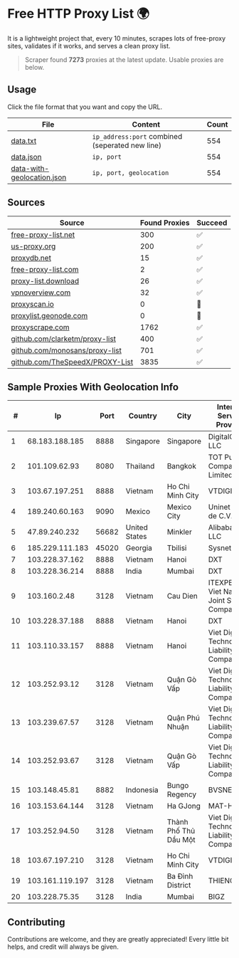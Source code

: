 
# Free HTTP Proxy List 🌍

It is a lightweight project that, every 10 minutes, scrapes lots of free-proxy sites, validates if it works, and serves a clean proxy list.


> Scraper found **7273** proxies at the latest update. Usable proxies are below.

## Usage

Click the file format that you want and copy the URL.


|File|Content|Count|
|----|-------|-----|
|[data.txt](https://raw.githubusercontent.com/themiralay/Proxy-List-World/master/data.txt)|`ip_address:port` combined (seperated new line)|554|
|[data.json](https://raw.githubusercontent.com/themiralay/Proxy-List-World/master/data.json)|`ip, port`|554|
|[data-with-geolocation.json](https://raw.githubusercontent.com/themiralay/Proxy-List-World/master/data-with-geolocation.json)|`ip, port, geolocation`|554|

## Sources

|Source|Found Proxies|Succeed|
|------|-------------|-------|
|[free-proxy-list.net](https://free-proxy-list.net)|300|✅|
|[us-proxy.org](https://www.us-proxy.org)|200|✅|
|[proxydb.net](http://proxydb.net)|15|✅|
|[free-proxy-list.com](https://free-proxy-list.com/?page=&port=&type%5B%5D=http&type%5B%5D=https&up_time=0&search=Search)|2|✅|
|[proxy-list.download](https://www.proxy-list.download/HTTP)|26|✅|
|[vpnoverview.com](https://vpnoverview.com/privacy/anonymous-browsing/free-proxy-servers)|32|✅|
|[proxyscan.io](https://www.proxyscan.io)|0|🚫|
|[proxylist.geonode.com](https://proxylist.geonode.com/api/proxy-list?limit=300&page=1&sort_by=lastChecked&sort_type=desc&protocols=http,https)|0|🚫|
|[proxyscrape.com](https://api.proxyscrape.com/v2/?request=displayproxies&protocol=http&timeout=10000&country=all&ssl=all&anonymity=all)|1762|✅|
|[github.com/clarketm/proxy-list](https://raw.githubusercontent.com/clarketm/proxy-list/master/proxy-list-raw.txt)|400|✅|
|[github.com/monosans/proxy-list](https://raw.githubusercontent.com/monosans/proxy-list/main/proxies/http.txt)|701|✅|
|[github.com/TheSpeedX/PROXY-List](https://raw.githubusercontent.com/TheSpeedX/PROXY-List/master/http.txt)|3835|✅|


## Sample Proxies With Geolocation Info

|#|Ip|Port|Country|City|Internet Service Provider|
|-|--|----|-------|----|-------------------------|
|1|68.183.188.185|8888|Singapore|Singapore|DigitalOcean, LLC|
|2|101.109.62.93|8080|Thailand|Bangkok|TOT Public Company Limited|
|3|103.67.197.251|8888|Vietnam|Ho Chi Minh City|VTDIGITAL|
|4|189.240.60.163|9090|Mexico|Mexico City|Uninet S.A. de C.V.|
|5|47.89.240.232|56682|United States|Minkler|Alibaba.com LLC|
|6|185.229.111.183|45020|Georgia|Tbilisi|Sysnet LLC|
|7|103.228.37.162|8888|Vietnam|Hanoi|DXT|
|8|103.228.36.214|8888|India|Mumbai|DXT|
|9|103.160.2.48|3128|Vietnam|Cau Dien|ITEXPERT Viet Nam Joint Stock Company|
|10|103.228.37.188|8888|Vietnam|Hanoi|DXT|
|11|103.110.33.157|8888|Vietnam|Hanoi|Viet Digital Technology Liability Company|
|12|103.252.93.12|3128|Vietnam|Quận Gò Vấp|Viet Digital Technology Liability Company|
|13|103.239.67.57|3128|Vietnam|Quận Phú Nhuận|Viet Digital Technology Liability Company|
|14|103.252.93.67|3128|Vietnam|Quận Gò Vấp|Viet Digital Technology Liability Company|
|15|103.148.45.81|8882|Indonesia|Bungo Regency|BVSNET|
|16|103.153.64.144|3128|Vietnam|Ha GJong|MAT-HN|
|17|103.252.94.50|3128|Vietnam|Thành Phố Thủ Dầu Một|Viet Digital Technology Liability Company|
|18|103.67.197.210|3128|Vietnam|Ho Chi Minh City|VTDIGITAL|
|19|103.161.119.197|3128|Vietnam|Ba Đình District|THIENCO|
|20|103.228.75.35|3128|India|Mumbai|BIGZ|



## Contributing

Contributions are welcome, and they are greatly appreciated! Every
little bit helps, and credit will always be given.

